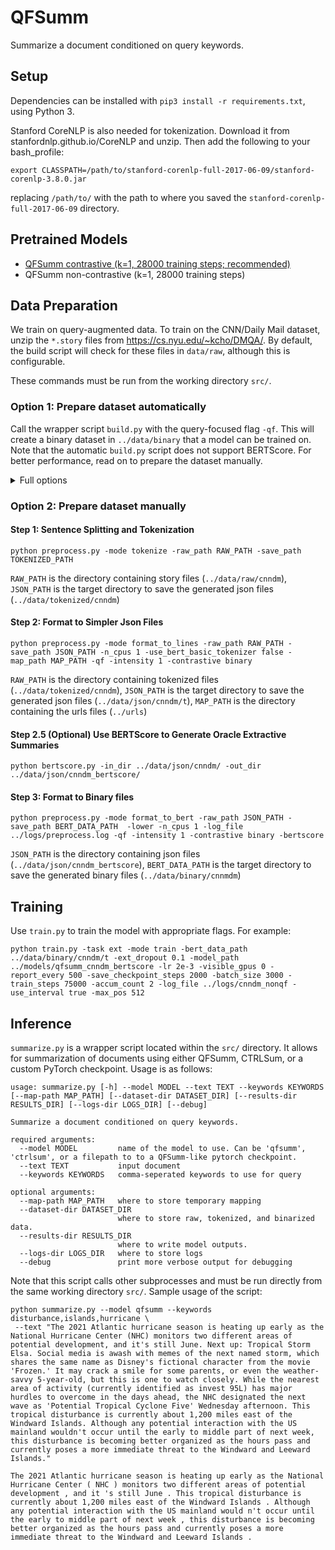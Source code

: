 # QFSumm
Summarize a document conditioned on query keywords.

## Setup
Dependencies can be installed with `pip3 install -r requirements.txt`, using Python 3. 

Stanford CoreNLP is also needed for tokenization. Download it from stanfordnlp.github.io/CoreNLP and unzip. Then add the following to your bash_profile:
```
export CLASSPATH=/path/to/stanford-corenlp-full-2017-06-09/stanford-corenlp-3.8.0.jar
```
replacing `/path/to/` with the path to where you saved the `stanford-corenlp-full-2017-06-09` directory. 

## Pretrained Models
- [QFSumm contrastive (k=1, 28000 training steps; recommended)](https://drive.google.com/file/d/1JUxlWUvU60OfYuO1OP-2awtw-rOSSJnY/view)
- QFSumm non-contrastive (k=1, 28000 training steps)

## Data Preparation
We train on query-augmented data. To train on the CNN/Daily Mail dataset, unzip the `*.story` files from https://cs.nyu.edu/~kcho/DMQA/. By default, the build script will check for these files in `data/raw`, although this is configurable.

These commands must be run from the working directory `src/`.

### Option 1: Prepare dataset automatically
Call the wrapper script `build.py` with the query-focused flag `-qf`. This will create a binary dataset in `../data/binary` that a model can be trained on. Note that the automatic `build.py` script does not support BERTScore. For better performance, read on to prepare the dataset manually. 

<details><summary>Full options</summary>
<p>

```
usage: build.py [-h] [-pretrained_model PRETRAINED_MODEL] [-map_path MAP_PATH] -root ROOT -raw RAW -name NAME [-overwrite] [-shard_size SHARD_SIZE] [-min_src_nsents MIN_SRC_NSENTS] [-max_src_nsents MAX_SRC_NSENTS]
                [-min_src_ntokens_per_sent MIN_SRC_NTOKENS_PER_SENT] [-max_src_ntokens_per_sent MAX_SRC_NTOKENS_PER_SENT] [-min_tgt_ntokens MIN_TGT_NTOKENS] [-max_tgt_ntokens MAX_TGT_NTOKENS] [-summary_size SUMMARY_SIZE]
                [-lower [LOWER]] [-use_bert_basic_tokenizer [USE_BERT_BASIC_TOKENIZER]] [-log_file LOG_FILE] [-n_cpus N_CPUS] [-qf [QF]] [-keywords KEYWORDS] [-contrastive {none,binary}] [-intensity INTENSITY]
                [-bertscore [BERTSCORE]] [-dataset DATASET]

Create a query-focused dataset by preprocessing, tokenizing, and binarizing a given raw dataset.

optional arguments:
  -h, --help            show this help message and exit
  -pretrained_model PRETRAINED_MODEL
                        which pretrained model to use
  -map_path MAP_PATH
  -root ROOT            location of root directory for data
  -raw RAW              name of raw directory within the root directory
  -name NAME            name of the generated datset
  -overwrite            overwrite existing datasets that have the same name
  -shard_size SHARD_SIZE
  -min_src_nsents MIN_SRC_NSENTS
  -max_src_nsents MAX_SRC_NSENTS
  -min_src_ntokens_per_sent MIN_SRC_NTOKENS_PER_SENT
  -max_src_ntokens_per_sent MAX_SRC_NTOKENS_PER_SENT
  -min_tgt_ntokens MIN_TGT_NTOKENS
  -max_tgt_ntokens MAX_TGT_NTOKENS
  -summary_size SUMMARY_SIZE
  -lower [LOWER]
  -use_bert_basic_tokenizer [USE_BERT_BASIC_TOKENIZER]
  -log_file LOG_FILE
  -n_cpus N_CPUS
  -qf [QF]              generate a query-focused dataset
  -keywords KEYWORDS    (useful for eval) train on these supplied keywords, otherwise use TF-IDF keywords
  -contrastive {none,binary}
                        whether to use contrastive training
  -intensity INTENSITY  intensity of oracle summary modification
  -bertscore [BERTSCORE]
                        whether to use bertscore instead of rougescore
  -dataset DATASET
```
</p>
</details>


### Option 2: Prepare dataset manually

####  Step 1: Sentence Splitting and Tokenization

```
python preprocess.py -mode tokenize -raw_path RAW_PATH -save_path TOKENIZED_PATH
```

`RAW_PATH` is the directory containing story files (`../data/raw/cnndm`), `JSON_PATH` is the target directory to save the generated json files (`../data/tokenized/cnndm`)

####  Step 2: Format to Simpler Json Files
```
python preprocess.py -mode format_to_lines -raw_path RAW_PATH -save_path JSON_PATH -n_cpus 1 -use_bert_basic_tokenizer false -map_path MAP_PATH -qf -intensity 1 -contrastive binary
```

`RAW_PATH` is the directory containing tokenized files (`../data/tokenized/cnndm`), `JSON_PATH` is the target directory to save the generated json files (`../data/json/cnndm/t`), `MAP_PATH` is the  directory containing the urls files (`../urls`)

#### Step 2.5 (Optional) Use BERTScore to Generate Oracle Extractive Summaries
```
python bertscore.py -in_dir ../data/json/cnndm/ -out_dir ../data/json/cnndm_bertscore/ 
```

####  Step 3: Format to Binary files
```
python preprocess.py -mode format_to_bert -raw_path JSON_PATH -save_path BERT_DATA_PATH  -lower -n_cpus 1 -log_file ../logs/preprocess.log -qf -intensity 1 -contrastive binary -bertscore
```

`JSON_PATH` is the directory containing json files (`../data/json/cnndm_bertscore`), `BERT_DATA_PATH` is the target directory to save the generated binary files (`../data/binary/cnnmdm`)


## Training
Use `train.py` to train the model with appropriate flags. For example: 
```
python train.py -task ext -mode train -bert_data_path ../data/binary/cnndm/t -ext_dropout 0.1 -model_path ../models/qfsumm_cnndm_bertscore -lr 2e-3 -visible_gpus 0 -report_every 500 -save_checkpoint_steps 2000 -batch_size 3000 -train_steps 75000 -accum_count 2 -log_file ../logs/cnndm_nonqf -use_interval true -max_pos 512
```

## Inference
`summarize.py` is a wrapper script located within the `src/` directory. It allows for summarization of documents using either QFSumm, CTRLSum, or a custom PyTorch checkpoint. Usage is as follows:

```
usage: summarize.py [-h] --model MODEL --text TEXT --keywords KEYWORDS [--map-path MAP_PATH] [--dataset-dir DATASET_DIR] [--results-dir RESULTS_DIR] [--logs-dir LOGS_DIR] [--debug]

Summarize a document conditioned on query keywords.

required arguments:
  --model MODEL         name of the model to use. Can be 'qfsumm', 'ctrlsum', or a filepath to to a QFSumm-like pytorch checkpoint.
  --text TEXT           input document
  --keywords KEYWORDS   comma-seperated keywords to use for query

optional arguments:
  --map-path MAP_PATH   where to store temporary mapping
  --dataset-dir DATASET_DIR
                        where to store raw, tokenized, and binarized data.
  --results-dir RESULTS_DIR
                        where to write model outputs.
  --logs-dir LOGS_DIR   where to store logs
  --debug               print more verbose output for debugging
```

Note that this script calls other subprocesses and must be run directly from the same working directory `src/`. Sample usage of the script: 
```shell
python summarize.py --model qfsumm --keywords disturbance,islands,hurricane \
 --text "The 2021 Atlantic hurricane season is heating up early as the National Hurricane Center (NHC) monitors two different areas of potential development, and it's still June. Next up: Tropical Storm Elsa. Social media is awash with memes of the next named storm, which shares the same name as Disney's fictional character from the movie 'Frozen.' It may crack a smile for some parents, or even the weather-savvy 5-year-old, but this is one to watch closely. While the nearest area of activity (currently identified as invest 95L) has major hurdles to overcome in the days ahead, the NHC designated the next wave as 'Potential Tropical Cyclone Five' Wednesday afternoon. This tropical disturbance is currently about 1,200 miles east of the Windward Islands. Although any potential interaction with the US mainland wouldn't occur until the early to middle part of next week, this disturbance is becoming better organized as the hours pass and currently poses a more immediate threat to the Windward and Leeward Islands." 

The 2021 Atlantic hurricane season is heating up early as the National Hurricane Center ( NHC ) monitors two different areas of potential development , and it 's still June . This tropical disturbance is currently about 1,200 miles east of the Windward Islands . Although any potential interaction with the US mainland would n't occur until the early to middle part of next week , this disturbance is becoming better organized as the hours pass and currently poses a more immediate threat to the Windward and Leeward Islands .
```
